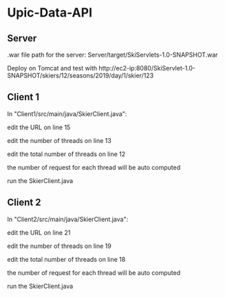 # Upic-Data-API

## Server
.war file path for the server: Server/target/SkiServlets-1.0-SNAPSHOT.war

Deploy on Tomcat and test with http://ec2-ip:8080/SkiServlet-1.0-SNAPSHOT/skiers/12/seasons/2019/day/1/skier/123

## Client 1
In "Client1/src/main/java/SkierClient.java":

edit the URL on line 15

edit the number of threads on line 13

edit the total number of threads on line 12

the number of request for each thread will be auto computed 

run the SkierClient.java

## Client 2

In "Client2/src/main/java/SkierClient.java":

edit the URL on line 21

edit the number of threads on line 19

edit the total number of threads on line 18

the number of request for each thread will be auto computed 

run the SkierClient.java
